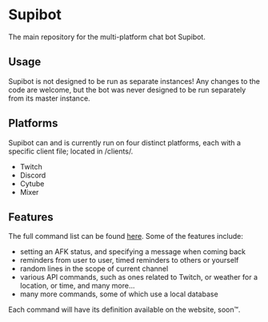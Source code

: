 # Supibot
The main repository for the multi-platform chat bot Supibot.

## Usage
Supibot is not designed to be run as separate instances! Any changes to the code are welcome, but the bot was never designed to be run separately from its master instance.

## Platforms
Supibot can and is currently run on four distinct platforms, each with a specific client file; located in /clients/.
- Twitch
- Discord
- Cytube
- Mixer

## Features
The full command list can be found [here](https://supinic.com/bot/command/list).
Some of the features include:
- setting an AFK status, and specifying a message when coming back
- reminders from user to user, timed reminders to others or yourself
- random lines in the scope of current channel
- various API commands, such as ones related to Twitch, or weather for a location, or time, and many more...
- many more commands, some of which use a local database

Each command will have its definition available on the website, soon™.
